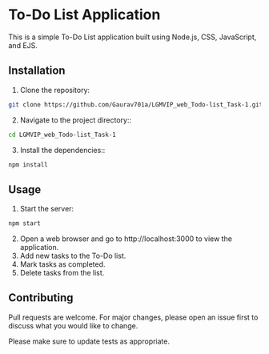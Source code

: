 # To-Do List Application
This is a simple To-Do List application built using Node.js, CSS, JavaScript, and EJS.

## Installation
1) Clone the repository:
```bash
git clone https://github.com/Gaurav701a/LGMVIP_web_Todo-list_Task-1.git
```

2) Navigate to the project directory::

```bash
cd LGMVIP_web_Todo-list_Task-1
```

3) Install the dependencies::

```bash
npm install
```
## Usage
1) Start the server:

```bash
npm start
```
2) Open a web browser and go to http://localhost:3000 to view the application.
3) Add new tasks to the To-Do list.
4) Mark tasks as completed.
5) Delete tasks from the list.

## Contributing

Pull requests are welcome. For major changes, please open an issue first
to discuss what you would like to change.

Please make sure to update tests as appropriate.
